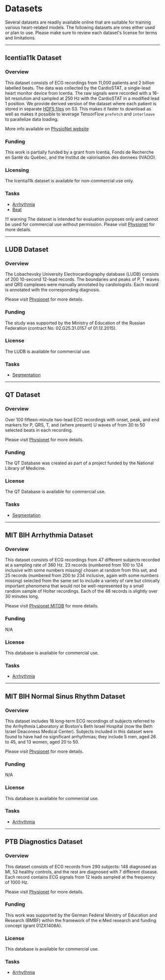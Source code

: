 # Datasets

Several datasets are readily available online that are suitable for training various heart-related models. The following datasets are ones either used or plan to use. Please make sure to review each dataset's license for terms and limitations.

---

## Icentia11k Dataset

### Overview

This dataset consists of ECG recordings from 11,000 patients and 2 billion labelled beats. The data was collected by the CardioSTAT, a single-lead heart monitor device from Icentia. The raw signals were recorded with a 16-bit resolution and sampled at 250 Hz with the CardioSTAT in a modified lead 1 position. We provide derived version of the dataset where each patient is stored in separate [HDF5 files](https://www.hdfgroup.org/solutions/hdf5/) on S3. This makes it faster to download as well as makes it possible to leverage TensorFlow `prefetch` and `interleave` to parallelize data loading.

More info available on [PhysioNet website](https://physionet.org/content/icentia11k-continuous-ecg/1.0)

### Funding

This work is partially funded by a grant from Icentia, Fonds de Recherche en Santé du Québec, and the Institut de valorisation des donnees (IVADO).

### Licensing

The Icentia11k dataset is available for non-commercial use only.

### Tasks

* [Arrhythmia](./arrhythmia/overview.md)
* [Beat](./beat/overview.md)

!!! warning
    The dataset is intended for evaluation purposes only and cannot be used for commercial use without permission. Please visit [Physionet](https://physionet.org/content/icentia11k-continuous-ecg/1.0) for more details.

---

## LUDB Dataset

### Overview

The Lobachevsky University Electrocardiography database (LUDB) consists of 200 10-second 12-lead records. The boundaries and peaks of P, T waves and QRS complexes were manually annotated by cardiologists. Each record is annotated with the corresponding diagnosis.

Please visit [Physionet](https://physionet.org/content/ludb/1.0.1/) for more details.

### Funding

The study was supported by the Ministry of Education of the Russian Federation (contract No. 02.G25.31.0157 of 01.12.2015).

### License

The LUDB is available for commercial use.

### Tasks

* [Segmentation](./segmentation/overview.md)

---

## QT Dataset

### Overview

Over 100 fifteen-minute two-lead ECG recordings with onset, peak, and end markers for P, QRS, T, and (where present) U waves of from 30 to 50 selected beats in each recording.

Please visit [Physionet](https://doi.org/10.13026/C24K53) for more details.

### Funding

The QT Database was created as part of a project funded by the National Library of Medicine.

### License

The QT Database is available for commercial use.

### Tasks

* [Segmentation](./segmentation/overview.md)

---

## MIT BIH Arrhythmia Dataset

### Overview

This dataset consists of ECG recordings from 47 different subjects recorded at a sampling rate of 360 Hz. 23 records (numbered from 100 to 124 inclusive with some numbers missing) chosen at random from this set, and 25 records (numbered from 200 to 234 inclusive, again with some numbers missing) selected from the same set to include a variety of rare but clinically important phenomena that would not be well-represented by a small random sample of Holter recordings. Each of the 48 records is slightly over 30 minutes long.

Please visit [Physionet MITDB](https://doi.org/10.13026/C2F305) for more details.

### Funding

N/A

### License

This database is available for commercial use.

### Tasks

* [Arrhythmia](./arrhythmia/overview.md)

---

## MIT BIH Normal Sinus Rhythm Dataset

### Overview

This dataset includes 18 long-term ECG recordings of subjects referred to the Arrhythmia Laboratory at Boston's Beth Israel Hospital (now the Beth Israel Deaconess Medical Center). Subjects included in this dataset were found to have had no significant arrhythmias; they include 5 men, aged 26 to 45, and 13 women, aged 20 to 50.

Please visit [Physionet](https://doi.org/10.13026/C2NK5R) for more details.

### Funding

N/A

### License

This database is available for commercial use.

### Tasks

* [Arrhythmia](./arrhythmia/overview.md)

---

## PTB Diagnostics Dataset

### Overview

This dataset consists of ECG records from 290 subjects: 148 diagnosed as MI, 52 healthy controls, and the rest are diagnosed with 7 different disease. Each record contains ECG signals from 12 leads sampled at the frequency of 1000 Hz.

Please visit [Physionet](https://doi.org/10.13026/C28C71) for more details.

### Funding

This work was supported by the German Federal Ministry of Education and Research (BMBF) within the framework of the e:Med research and funding concept (grant 01ZX1408A).

### License

This database is available for commercial use.

### Tasks

* [Arrhythmia](./arrhythmia/overview.md)

